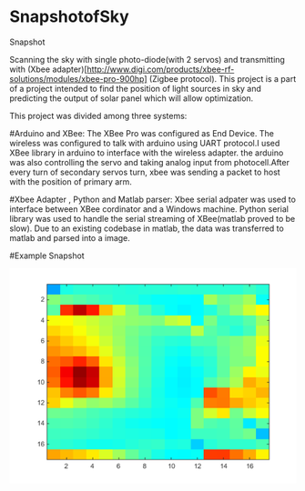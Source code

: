 # SnapshotofSky

 Snapshot

Scanning the sky  with single photo-diode(with 2 servos) and
transmitting with (Xbee adapter)[http://www.digi.com/products/xbee-rf-solutions/modules/xbee-pro-900hp] (Zigbee protocol).
This project is a part of a project intended to find the position of light
sources in sky and predicting the output of solar panel which will allow
optimization.

This project was divided among three systems: 

#Arduino and XBee: 
The XBee Pro was configured as End Device. The wireless was configured to talk with arduino using UART protocol.I used XBee library in arduino to interface with the wireless adapter.
the arduino was also controlling the servo and taking analog input from photocell.After every turn of secondary servos turn, xbee was sending a packet to host with the position of primary arm. 

#Xbee Adapter , Python and Matlab parser: 
Xbee serial adpater was used to interface between XBee cordinator and a Windows machine. Python serial library was used to handle the serial streaming of XBee(matlab proved to be slow). 
Due to an existing codebase in matlab, the data was transferred to matlab and parsed into a image.


#Example Snapshot

![alt Image(based on relative brightness) ](example_snapshot.png)
